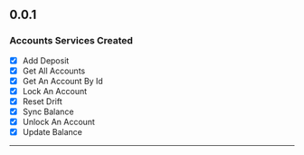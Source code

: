 

## 0.0.1

### Accounts Services Created
  - [x] Add Deposit
  - [x] Get All Accounts
  - [x] Get An Account By Id
  - [x] Lock An Account
  - [x] Reset Drift
  - [x] Sync Balance
  - [x] Unlock An Account 
  - [x] Update Balance   
---------------------------------
